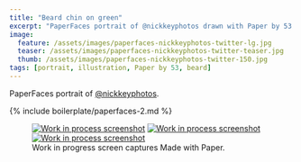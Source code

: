 ```yaml
---
title: "Beard chin on green"
excerpt: "PaperFaces portrait of @nickkeyphotos drawn with Paper by 53 on an iPad."
image: 
  feature: /assets/images/paperfaces-nickkeyphotos-twitter-lg.jpg
  teaser: /assets/images/paperfaces-nickkeyphotos-twitter-teaser.jpg
  thumb: /assets/images/paperfaces-nickkeyphotos-twitter-150.jpg
tags: [portrait, illustration, Paper by 53, beard]
---
```


PaperFaces portrait of [@nickkeyphotos](http://twitter.com/nickkeyphotos).

{% include boilerplate/paperfaces-2.md %}

<figure class="third">
	<a href="{{ site.url }}/assets/images/paperfaces-nickkeyphotos-process-1-lg.jpg"><img src="{{ site.url }}/assets/images/paperfaces-nickkeyphotos-process-1-600.jpg" alt="Work in process screenshot"></a>
	<a href="{{ site.url }}/assets/images/paperfaces-nickkeyphotos-process-2-lg.jpg"><img src="{{ site.url }}/assets/images/paperfaces-nickkeyphotos-process-2-600.jpg" alt="Work in process screenshot"></a>
	<a href="{{ site.url }}/assets/images/paperfaces-nickkeyphotos-process-3-lg.jpg"><img src="{{ site.url }}/assets/images/paperfaces-nickkeyphotos-process-3-600.jpg" alt="Work in process screenshot"></a>
	<figcaption>Work in progress screen captures Made with Paper.</figcaption>
</figure>